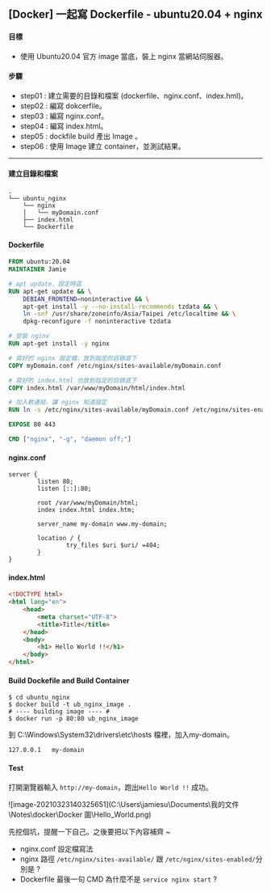## [Docker] 一起寫 Dockerfile - ubuntu20.04 + nginx

#### 目標

* 使用 Ubuntu20.04 官方 image 當底，裝上 nginx 當網站伺服器。

#### 步驟

* step01 : 建立需要的目錄和檔案 (dockerfile、nginx.conf、index.hml)。
* step02 : 編寫 dokcerfile。
* step03 : 編寫 nginx.conf。
* step04 : 編寫 index.html。
* step05 : dockfile build 產出 Image 。
* step06 : 使用 Image 建立 container，並測試結果。

----

#### 建立目錄和檔案

```
.
└── ubuntu_nginx
	└── nginx
	│	└── myDomain.conf
	├── index.html
	└── Dockerfile
```

#### Dockerfile

```dockerfile
FROM ubuntu:20.04
MAINTAINER Jamie

# apt update、設定時區
RUN apt-get update && \
    DEBIAN_FRONTEND=noninteractive && \
    apt-get install -y --no-install-recommends tzdata && \
    ln -snf /usr/share/zoneinfo/Asia/Taipei /etc/localtime && \
    dpkg-reconfigure -f noninteractive tzdata

# 安裝 nginx
RUN apt-get install -y nginx

# 寫好的 nginx 設定檔，放到指定的目錄底下
COPY myDomain.conf /etc/nginx/sites-available/myDomain.conf

# 寫好的 index.html 也放到指定的目錄底下
COPY index.html /var/www/myDomain/html/index.html

# 加入軟連結，讓 nginx 知道設定
RUN ln -s /etc/nginx/sites-available/myDomain.conf /etc/nginx/sites-enabled/myDomain.conf

EXPOSE 80 443

CMD ["nginx", "-g", "daemon off;"]
```

#### nginx.conf

```nginx
server {
        listen 80;
        listen [::]:80;

        root /var/www/myDomain/html;
        index index.html index.htm;

        server_name my-domain www.my-domain;

        location / {
                try_files $uri $uri/ =404;
        }
}
```

#### index.html

```html
<!DOCTYPE html>
<html lang="en">
    <head>
        <meta charset="UTF-8">
        <title>Title</title>
    </head>
    <body>
        <h1> Hello World !!</h1>
    </body>
</html>
```

#### Build Dockefile and Build Container

```shell
$ cd ubuntu_nginx
$ docker build -t ub_nginx_image .
# ---- building image ---- #
$ docker run -p 80:80 ub_nginx_image
```

到 C:\Windows\System32\drivers\etc\hosts 檔裡，加入my-domain。

```
127.0.0.1   my-domain
```

#### Test

打開瀏覽器輸入 `http://my-domain`，跑出`Hello World !!` 成功。

![image-20210323140325651](C:\Users\jamiesu\Documents\我的文件\Notes\docker\Docker 圖\Hello_World.png)

先挖個坑，提醒一下自己。之後要把以下內容補齊 ~
 * nginx.conf 設定檔寫法
 * nginx 路徑 `/etc/nginx/sites-available/` 跟 `/etc/nginx/sites-enabled/`分別是 ?
 * Dockerfile 最後一句 CMD 為什麼不是 `service nginx start` ?